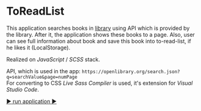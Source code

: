 # ToReadList
This application searches books in [library](https://openlibrary.org/) using API which is provided by the library. After it, the application shows these books to a page. Also, user can see full information about book and save this book into to-read-list, if he likes it (LocalStorage).

Realized on *JavaScript* / *SCSS* stack.

API, which is used in the app: `https://openlibrary.org/search.json?q=searchValue&page=numPage`    
For converting to CSS *Live Sass Compiler* is used, it's extension for *Visual Studio Code*.

[:arrow_forward: run application :arrow_forward:](https://akim-boyarin.github.io/ToReadList/)
